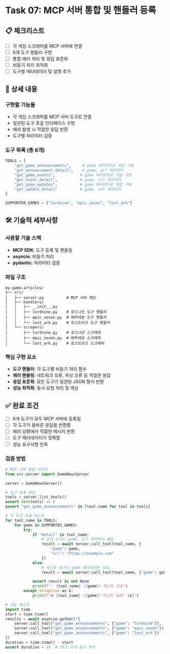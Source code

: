 # Task 07: MCP 서버 통합 및 핸들러 등록

## 📋 체크리스트

- [ ] 각 게임 스크래퍼를 MCP 서버에 연결
- [ ] 6개 도구 핸들러 구현
- [ ] 통합 에러 처리 및 응답 표준화
- [ ] 비동기 처리 최적화
- [ ] 도구별 메타데이터 및 설명 추가

## 📝 상세 내용

### 구현할 기능들

- 각 게임 스크래퍼를 MCP 서버 도구로 연결
- 일관된 도구 호출 인터페이스 구현
- 에러 발생 시 적절한 응답 반환
- 도구별 파라미터 검증

### 도구 목록 (총 6개)

```python
TOOLS = [
    "get_game_announcements",     # game 파라미터로 게임 구분
    "get_announcement_detail",    # game, url 파라미터
    "get_game_events",           # game 파라미터로 게임 구분
    "get_event_detail",          # game, url 파라미터
    "get_game_updates",          # game 파라미터로 게임 구분
    "get_update_detail"          # game, url 파라미터
]

SUPPORTED_GAMES = ["lordnine", "epic_seven", "lost_ark"]
```

## 🛠️ 기술적 세부사항

### 사용할 기술 스택

- **MCP SDK**: 도구 등록 및 핸들링
- **asyncio**: 비동기 처리
- **pydantic**: 파라미터 검증

### 파일 구조

```
my-game-articles/
├── src/
│   ├── server.py          # MCP 서버 메인
│   ├── handlers/
│   │   ├── __init__.py
│   │   ├── lordnine.py    # 로드나인 도구 핸들러
│   │   ├── epic_seven.py  # 에픽세븐 도구 핸들러
│   │   └── lost_ark.py    # 로스트아크 도구 핸들러
│   └── scrapers/
│       ├── lordnine.py    # 로드나인 스크래퍼
│       ├── epic_seven.py  # 에픽세븐 스크래퍼
│       └── lost_ark.py    # 로스트아크 스크래퍼
```

### 핵심 구현 요소

- **도구 핸들러**: 각 도구별 비동기 처리 함수
- **에러 핸들링**: 네트워크 오류, 파싱 오류 등 적절한 응답
- **응답 표준화**: 모든 도구가 일관된 JSON 형식 반환
- **성능 최적화**: 동시 요청 처리 및 캐싱

## ✅ 완료 조건

- [ ] 6개 도구가 모두 MCP 서버에 등록됨
- [ ] 각 도구가 올바른 응답을 반환함
- [ ] 에러 상황에서 적절한 메시지 반환
- [ ] 도구 메타데이터가 정확함
- [ ] 성능 요구사항 만족

### 검증 방법

```python
# MCP 서버 통합 테스트
from src.server import GameNewsServer

server = GameNewsServer()

# 도구 등록 확인
tools = server.list_tools()
assert len(tools) == 6
assert "get_game_announcements" in [tool.name for tool in tools]

# 각 도구 호출 테스트
for tool_name in TOOLS:
    for game in SUPPORTED_GAMES:
        try:
            if "detail" in tool_name:
                # 상세 도구는 game, url 파라미터 필요
                result = await server.call_tool(tool_name, {
                    "game": game,
                    "url": "https://example.com"
                })
            else:
                # 리스트 도구는 game 파라미터만 필요
                result = await server.call_tool(tool_name, {"game": game})

            assert result is not None
            print(f"✅ {tool_name} ({game}) 테스트 성공")
        except Exception as e:
            print(f"❌ {tool_name} ({game}) 테스트 실패: {e}")

# 성능 테스트
import time
start = time.time()
results = await asyncio.gather(*[
    server.call_tool("get_game_announcements", {"game": "lordnine"}),
    server.call_tool("get_game_announcements", {"game": "epic_seven"}),
    server.call_tool("get_game_announcements", {"game": "lost_ark"})
])
duration = time.time() - start
assert duration < 15  # 15초 이내 동시 처리
```
